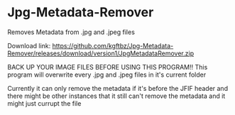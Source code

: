 # Jpg-Metadata-Remover
Removes Metadata from .jpg and .jpeg files

Download link: https://github.com/kgftbz/Jpg-Metadata-Remover/releases/download/version1/JpgMetadataRemover.zip

BACK UP YOUR IMAGE FILES BEFORE USING THIS PROGRAM!!
This program will overwrite every .jpg and .jpeg files in it's current folder

Currently it can only remove the metadata if it's before the JFIF header
and there might be other instances that it still can't remove the metadata and it might just currupt the file

